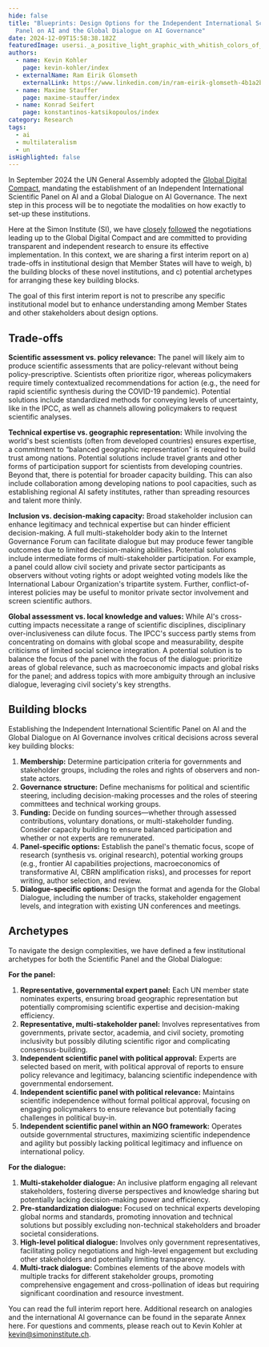 ```yaml
---
hide: false
title: "Blueprints: Design Options for the Independent International Scientific
  Panel on AI and the Global Dialogue on AI Governance"
date: 2024-12-09T15:58:38.182Z
featuredImage: usersi._a_positive_light_graphic_with_whitish_colors_of_the_int_166c4d5c-f9a6-4236-bf7f-3ea112c2eb1f.webp
authors:
  - name: Kevin Kohler
    page: kevin-kohler/index
  - externalName: Ram Eirik Glomseth
    externalLink: https://www.linkedin.com/in/ram-eirik-glomseth-4b1a2b237/?originalSubdomain=ch
  - name: Maxime Stauffer
    page: maxime-stauffer/index
  - name: Konrad Seifert
    page: konstantinos-katsikopoulos/index
category: Research
tags:
  - ai
  - multilateralism
  - un
isHighlighted: false
---
```

In September 2024 the UN General Assembly adopted the [Global Digital Compact](https://www.un.org/techenvoy/global-digital-compact), mandating the establishment of an Independent International Scientific Panel on AI and a Global Dialogue on AI Governance. The next step in this process will be to negotiate the modalities on how exactly to set-up these institutions.

Here at the Simon Institute (SI), we have [closely](https://www.simoninstitute.ch/blog/post/response-to-the-zero-draft-of-the-global-digital-compact/) [followed](https://www.simoninstitute.ch/blog/post/response-to-revision-1-of-the-global-digital-compact-implications-for-ai-governance/) the negotiations leading up to the Global Digital Compact and are committed to providing transparent and independent research to ensure its effective implementation. In this context, we are sharing a first interim report on a) trade-offs in institutional design that Member States will have to weigh, b) the building blocks of these novel institutions, and c) potential archetypes for arranging these key building blocks.  

The goal of this first interim report is not to prescribe any specific institutional model but to enhance understanding among Member States and other stakeholders about design options.

## Trade-offs

**Scientific assessment vs. policy relevance:** The panel will likely aim to produce scientific assessments that are policy-relevant without being policy-prescriptive. Scientists often prioritize rigor, whereas policymakers require timely contextualized recommendations for action (e.g., the need for rapid scientific synthesis during the COVID-19 pandemic). Potential solutions include standardized methods for conveying levels of uncertainty, like in the IPCC, as well as channels allowing policymakers to request scientific analyses. 

**Technical expertise vs. geographic representation:** While involving the world's best scientists (often from developed countries) ensures expertise, a commitment to “balanced geographic representation” is required to build trust among nations. Potential solutions include travel grants and other forms of participation support for scientists from developing countries. Beyond that, there is potential for broader capacity building. This can also include collaboration among developing nations to pool capacities, such as establishing regional AI safety institutes, rather than spreading resources and talent more thinly.

**Inclusion vs. decision-making capacity:** Broad stakeholder inclusion can enhance legitimacy and technical expertise but can hinder efficient decision-making. A full multi-stakeholder body akin to the Internet Governance Forum can facilitate dialogue but may produce fewer tangible outcomes due to limited decision-making abilities. Potential solutions include intermediate forms of multi-stakeholder participation. For example, a panel could allow civil society and private sector participants as observers without voting rights or adopt weighted voting models like the International Labour Organization's tripartite system. Further, conflict-of-interest policies may be useful to monitor private sector involvement and  screen scientific authors. 

**Global assessment vs. local knowledge and values:** While AI's cross-cutting impacts necessitate a range of scientific disciplines, disciplinary over-inclusiveness can dilute focus. The IPCC's success partly stems from concentrating on domains with global scope and measurability, despite criticisms of limited social science integration. A potential solution is to balance the focus of the panel with the focus of the dialogue: prioritize areas of global relevance, such as macroeconomic impacts and global risks for the panel; and address topics with more ambiguity through an inclusive dialogue, leveraging civil society's key strengths.

## Building blocks

Establishing the Independent International Scientific Panel on AI and the Global Dialogue on AI Governance involves critical decisions across several key building blocks:

1. **Membership:** Determine participation criteria for governments and stakeholder groups, including the roles and rights of observers and non-state actors.
2. **Governance structure:** Define mechanisms for political and scientific steering, including decision-making processes and the roles of steering committees and technical working groups.
3. **Funding:** Decide on funding sources—whether through assessed contributions, voluntary donations, or multi-stakeholder funding. Consider capacity building to ensure balanced participation and whether or not experts are remunerated.
4. **Panel-specific options:** Establish the panel's thematic focus, scope of research (synthesis vs. original research), potential working groups (e.g., frontier AI capabilities projections, macroeconomics of transformative AI, CBRN amplification risks), and processes for report writing, author selection, and review.
5. **Dialogue-specific options:** Design the format and agenda for the Global Dialogue, including the number of tracks, stakeholder engagement levels, and integration with existing UN conferences and meetings.

## Archetypes

To navigate the design complexities, we have defined a few institutional archetypes for both the Scientific Panel and the Global Dialogue:

**For the panel:**

1. **Representative, governmental expert panel:** Each UN member state nominates experts, ensuring broad geographic representation but potentially compromising scientific expertise and decision-making efficiency.
2. **Representative, multi-stakeholder panel:** Involves representatives from governments, private sector, academia, and civil society, promoting inclusivity but possibly diluting scientific rigor and complicating consensus-building.
3. **Independent scientific panel with political approval:** Experts are selected based on merit, with political approval of reports to ensure policy relevance and legitimacy, balancing scientific independence with governmental endorsement.
4. **Independent scientific panel with political relevance:** Maintains scientific independence without formal political approval, focusing on engaging policymakers to ensure relevance but potentially facing challenges in political buy-in.
5. **Independent scientific panel within an NGO framework:** Operates outside governmental structures, maximizing scientific independence and agility but possibly lacking political legitimacy and influence on international policy.

**For the dialogue:**

1. **Multi-stakeholder dialogue:** An inclusive platform engaging all relevant stakeholders, fostering diverse perspectives and knowledge sharing but potentially lacking decision-making power and efficiency.
2. **Pre-standardization dialogue:** Focused on technical experts developing global norms and standards, promoting innovation and technical solutions but possibly excluding non-technical stakeholders and broader societal considerations.
3. **High-level political dialogue:** Involves only government representatives, facilitating policy negotiations and high-level engagement but excluding other stakeholders and potentially limiting transparency.
4. **Multi-track dialogue:** Combines elements of the above models with multiple tracks for different stakeholder groups, promoting comprehensive engagement and cross-pollination of ideas but requiring significant coordination and resource investment.

You can read the full interim report here. Additional research on analogies and the international AI governance can be found in the separate Annex here. For questions and comments, please reach out to Kevin Kohler at kevin@simoninstitute.ch.